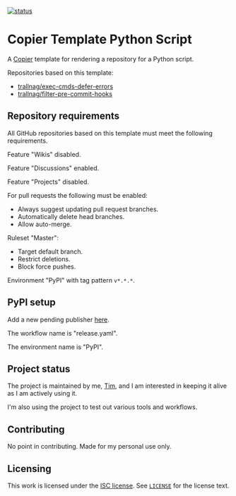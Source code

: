 [![status](https://img.shields.io/badge/status-active-brightgreen)](#project-status)

# Copier Template Python Script

A [Copier](https://copier.readthedocs.io/en/stable/) template for rendering a
repository for a Python script.

Repositories based on this template:

- [trallnag/exec-cmds-defer-errors](https://github.com/trallnag/exec-cmds-defer-errors)
- [trallnag/filter-pre-commit-hooks](https://github.com/trallnag/filter-pre-commit-hooks)

## Repository requirements

All GitHub repositories based on this template must meet the following
requirements.

Feature "Wikis" disabled.

Feature "Discussions" enabled.

Feature "Projects" disabled.

For pull requests the following must be enabled:

- Always suggest updating pull request branches.
- Automatically delete head branches.
- Allow auto-merge.

Ruleset "Master":

- Target default branch.
- Restrict deletions.
- Block force pushes.

Environment "PyPI" with tag pattern `v*.*.*`.

## PyPI setup

Add a new pending publisher [here](https://pypi.org/manage/account/publishing/).

The workflow name is "release.yaml".

The environment name is "PyPI".

## Project status

The project is maintained by me, [Tim](https://github.com/trallnag), and I am
interested in keeping it alive as I am actively using it.

I'm also using the project to test out various tools and workflows.

## Contributing

No point in contributing. Made for my personal use only.

## Licensing

This work is licensed under the
[ISC license](https://en.wikipedia.org/wiki/ISC_license). See
[`LICENSE`](LICENSE) for the license text.
